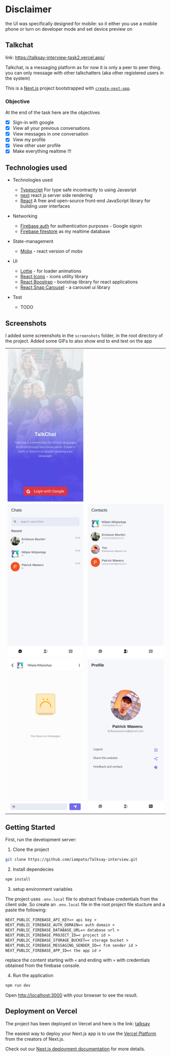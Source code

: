 # Disclaimer
the UI was specifically designed for mobile: so it either you use a mobile phone or turn on developer mode and set device preview on 

## Talkchat

link: https://talksay-interview-task2.vercel.app/


Talkchat, is a messaging platform as for now it is only a peer to peer thing. you can only message with other talkchatters (aka other registered users in the system)

This is a [Next.js](https://nextjs.org/) project bootstrapped with [`create-next-app`](https://github.com/vercel/next.js/tree/canary/packages/create-next-app).

### Objective

At the end of the task here are the objectives
- [x] Sign-in with google
- [x] View all your previous conversations
- [x] View messages in one conversation
- [x] View my profile 
- [x] View other user profile 
- [x] Make everything realtime !!!

## Technologies used

* Technologies used
    * [Typescript](https://www.typescriptlang.org//) For type safe incontractly to using Javasript
    * [next]() react js server side rendering
    * [React](https://reactnative.dev) A free and open-source front-end JavaScript library for building user interfaces 

* Networking
    * [Firebase auth](https://firebase.google.com/products/auth) for authentication purposes - Google signin
    * [Firebase firestore](https://firebase.google.com/products/firestore) as my realtime database
    

* State-management
    * [Mobx](https://mobx.js.org/react-integration.html) - react version of mobx 

* UI
    * [Lottie](https://www.npmjs.com/package/react-lottie) - for loader animations 
    * [React Icons](https://www.npmjs.com/package/react-lottie) - icons utility library
    * [React Boostrap](https://www.npmjs.com/package/react-lottie) - bootstrap library for react applications
    * [React Snap Carousel](https://www.npmjs.com/package/react-lottie) - a carousel ui library


* Test
    * TODO

## Screenshots
I added some screenshots in the `screenshots` folder, in the root directory of the project. Added some GIFs to also show end to end test on the app

|   |   |
|---|---|
| <img src="https://github.com/iampato/Talksay-interview/blob/master/screenshots/1.png" width="250"/>  |   |   
| <img src="https://github.com/iampato/Talksay-interview/blob/master/screenshots/2.png" width="250"/> | <img src="https://github.com/iampato/Talksay-interview/blob/master/screenshots/3.png" width="250"/>   |
| <img src="https://github.com/iampato/Talksay-interview/blob/master/screenshots/4.png" width="250"/>  | <img src="https://github.com/iampato/Talksay-interview/blob/master/screenshots/5.png" width="250"/>  |   


## Getting Started

First, run the development server:

1. Clone the project
```bash
git clone https://github.com/iampato/Talksay-interview.git
```
2. Install dependecies
```bash
npm install 
```
3. setup environment variables

The project uses `.env.local` file to abstract firebase credentials from the client side.
So create an `.env.local` file in the root project file stucture and a paste the following:

```
NEXT_PUBLIC_FIREBASE_API_KEY=< api key >
NEXT_PUBLIC_FIREBASE_AUTH_DOMAIN=< auth domain >
NEXT_PUBLIC_FIREBASE_DATABASE_URL=< database url >
NEXT_PUBLIC_FIREBASE_PROJECT_ID=< project id >
NEXT_PUBLIC_FIREBASE_STORAGE_BUCKET=< storage bucket >
NEXT_PUBLIC_FIREBASE_MESSAGING_SENDER_ID=< fcm sender id >
NEXT_PUBLIC_FIREBASE_APP_ID=< the app id >
```

replace the content starting with `<` and ending with `>` with credentials obtained from the firebase console.


4. Run the application

```bash
npm run dev
```

Open [http://localhost:3000](http://localhost:3000) with your browser to see the result.


## Deployment on Vercel

The project has been deployed on Vercel and here is the link: [talksay](https://talksay-interview-task2.vercel.app/)

The easiest way to deploy your Next.js app is to use the [Vercel Platform](https://vercel.com/new?utm_medium=default-template&filter=next.js&utm_source=create-next-app&utm_campaign=create-next-app-readme) from the creators of Next.js.

Check out our [Next.js deployment documentation](https://nextjs.org/docs/deployment) for more details.
